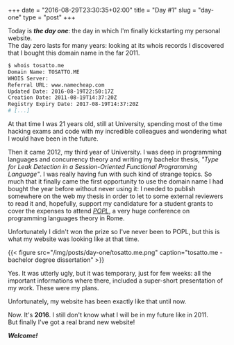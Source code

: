 +++
date = "2016-08-29T23:30:35+02:00"
title = "Day #1"
slug = "day-one"
type = "post"
+++

Today is ***the day one***: the day in which I'm finally kickstarting my personal
website. <br />
The day zero lasts for many years: looking at its whois records I discovered that
I bought this domain name in the far 2011.

```bash
$ whois tosatto.me
Domain Name: TOSATTO.ME
WHOIS Server:
Referral URL: www.namecheap.com
Updated Date: 2016-08-19T22:50:17Z
Creation Date: 2011-08-19T14:37:20Z
Registry Expiry Date: 2017-08-19T14:37:20Z
# [...]
```

At that time I was 21 years old, still at University, spending most of the time hacking
exams and code with my incredible colleagues and wondering what I would have been
in the future.

Then it came 2012, my third year of University. I was deep in programming languages
and concurrency theory and writing my bachelor thesis,
*"Type for Leak Detection in a Session-Oriented Functional Programming Language"*.
I was really having fun with such kind of strange topics.
So much that it finally came the first opportunity to use the domain
name I had bought the year before without never using it:
I needed to publish somewhere on the web my thesis in order to let to some external
reviewers to read it and, hopefully, support my candidature for a student grants
to cover the expenses to attend *[POPL](http://popl.mpi-sws.org/2013/)*,
a very huge conference on programming languages theory in Rome.

Unfortunately I didn't won the prize so I've never been to POPL, but this
is what my website was looking like at that time.

{{< figure src="/img/posts/day-one/tosatto.me.png" caption="tosatto.me - bachelor degree dissertation" >}}

Yes. It was utterly ugly, but it was temporary, just for few weeks: all
the important informations where there, included a super-short presentation of
my work. These were my plans.

Unfortunately, my website has been exactly like that until now.

Now. It's **2016**. I still don't know what I will be in my future like in 2011.   
But finally I've got a real brand new website!

***Welcome!***
